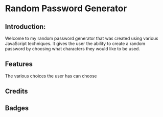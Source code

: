 # Random Password Generator 

## Introduction:
Welcome to my random password generator that was created using various JavaScript techniques.  It gives the user the ability to create a random password by choosing what characters they would like to be used.
 

## Features
The various choices the user has can choose  

## Credits


## Badges